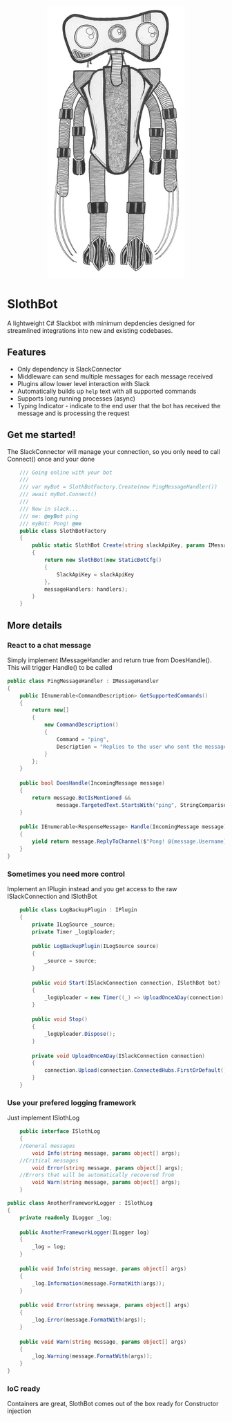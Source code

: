 <p align="center">
<img src="https://github.com/captainjono/slothbot/blob/master/img/slothbot.jpg" alt="SlothBot" />
</p>

# SlothBot
A lightweight C# Slackbot with minimum depdencies designed for streamlined integrations into new and existing codebases.

## Features
 - Only dependency is SlackConnector
 - Middleware can send multiple messages for each message received
 - Plugins allow lower level interaction with Slack
 - Automatically builds up `help` text with all supported commands
 - Supports long running processes (async)
 - Typing Indicator - indicate to the end user that the bot has received the message and is processing the request

## Get me started!
The SlackConnector will manage your connection, so you only need to call Connect() once and your done

```csharp
    /// Going online with your bot
    /// 
    /// var myBot = SlothBotFactory.Create(new PingMessageHandler())
    /// await myBot.Connect() 
    ///
    /// Now in slack... 
    /// me: @myBot ping
    /// myBot: Pong! @me 
    public class SlothBotFactory
    {
        public static SlothBot Create(string slackApiKey, params IMessageHandler[] handlers)
        {
            return new SlothBot(new StaticBotCfg()
            {
                SlackApiKey = slackApiKey
            },
            messageHandlers: handlers);
        }
    }
```

## More details

### React to a chat message
Simply implement IMessageHandler and return true from DoesHandle(). This will trigger Handle() to be called

```csharp
public class PingMessageHandler : IMessageHandler
{
    public IEnumerable<CommandDescription> GetSupportedCommands()
    {
        return new[]
        {
            new CommandDescription()
            {
                Command = "ping",
                Description = "Replies to the user who sent the message with a \"Pong!\" response"
            }
        };
    }

    public bool DoesHandle(IncomingMessage message)
    {
        return message.BotIsMentioned &&
                message.TargetedText.StartsWith("ping", StringComparison.OrdinalIgnoreCase);
    }

    public IEnumerable<ResponseMessage> Handle(IncomingMessage message)
    {
        yield return message.ReplyToChannel($"Pong! @{message.Username}");
    }
}
```

### Sometimes you need more control
Implement an IPlugin instead and you get access to the raw ISlackConnection and ISlothBot

```csharp
    public class LogBackupPlugin : IPlugin
    {
        private ILogSource _source;
        private Timer _logUploader;

        public LogBackupPlugin(ILogSource source)
        {
            _source = source;
        }

        public void Start(ISlackConnection connection, ISlothBot bot)
        {
            _logUploader = new Timer((_) => UploadOnceADay(connection), null, TimeSpan.FromDays(1), TimeSpan.FromDays(1));
        }

		public void Stop()
        {
            _logUploader.Dispose();
        }

        private void UploadOnceADay(ISlackConnection connection)
        {
            connection.Upload(connection.ConnectedHubs.FirstOrDefault().Value, _source.GetCurrentLog(), "{0}.log".FormatWith(DateTime.Now.ToShortTimeString());
        }
    }
```

### Use your prefered logging framework
Just implement ISlothLog

```csharp
    public interface ISlothLog
    {
	//General messages
        void Info(string message, params object[] args);
	//Critical messages
        void Error(string message, params object[] args);
	//Errors that will be automatically recovered from
        void Warn(string message, params object[] args);
    }
```

```csharp
public class AnotherFrameworkLogger : ISlothLog
{
    private readonly ILogger _log;

    public AnotherFrameworkLogger(ILogger log)
    {
        _log = log;
    }

    public void Info(string message, params object[] args)
    {
        _log.Information(message.FormatWith(args));
    }

    public void Error(string message, params object[] args)
    {
        _log.Error(message.FormatWith(args));
    }

    public void Warn(string message, params object[] args)
    {
        _log.Warning(message.FormatWith(args));
    }
}
```

### IoC ready
Containers are great, SlothBot comes out of the box ready for Constructor injection
